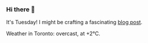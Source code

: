 ### Hi there :wave:

It's Tuesday! I might be crafting a fascinating [blog post](https://www.benjaminwuethrich.dev).

Weather in Toronto: overcast, at +2°C.
